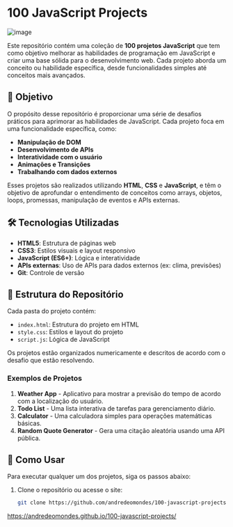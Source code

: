 # 100 JavaScript Projects
![image](https://github.com/user-attachments/assets/3c6d6ea9-7aae-4de0-8e53-9024d635fc39)

Este repositório contém uma coleção de **100 projetos JavaScript** que tem como objetivo melhorar as habilidades de programação em JavaScript e criar uma base sólida para o desenvolvimento web. Cada projeto aborda um conceito ou habilidade específica, desde funcionalidades simples até conceitos mais avançados.

## 🚀 Objetivo

O propósito desse repositório é proporcionar uma série de desafios práticos para aprimorar as habilidades de JavaScript. Cada projeto foca em uma funcionalidade específica, como:

- **Manipulação de DOM**
- **Desenvolvimento de APIs**
- **Interatividade com o usuário**
- **Animações e Transições**
- **Trabalhando com dados externos**

Esses projetos são realizados utilizando **HTML**, **CSS** e **JavaScript**, e têm o objetivo de aprofundar o entendimento de conceitos como arrays, objetos, loops, promessas, manipulação de eventos e APIs externas.

## 🛠️ Tecnologias Utilizadas

- **HTML5**: Estrutura de páginas web
- **CSS3**: Estilos visuais e layout responsivo
- **JavaScript (ES6+)**: Lógica e interatividade
- **APIs externas**: Uso de APIs para dados externos (ex: clima, previsões)
- **Git**: Controle de versão

## 📂 Estrutura do Repositório

Cada pasta do projeto contém:

- `index.html`: Estrutura do projeto em HTML
- `style.css`: Estilos e layout do projeto
- `script.js`: Lógica de JavaScript

Os projetos estão organizados numericamente e descritos de acordo com o desafio que estão resolvendo.

### Exemplos de Projetos

1. **Weather App** - Aplicativo para mostrar a previsão do tempo de acordo com a localização do usuário.
2. **Todo List** - Uma lista interativa de tarefas para gerenciamento diário.
3. **Calculator** - Uma calculadora simples para operações matemáticas básicas.
4. **Random Quote Generator** - Gera uma citação aleatória usando uma API pública.

## 📅 Como Usar

Para executar qualquer um dos projetos, siga os passos abaixo:

1. Clone o repositório ou acesse o site:
   ```bash
   git clone https://github.com/andredeomondes/100-javascript-projects.git
https://andredeomondes.github.io/100-javascript-projects/
